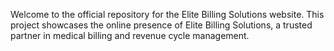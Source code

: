 Welcome to the official repository for the Elite Billing Solutions website. This project showcases the online presence of Elite Billing Solutions, a trusted partner in medical billing and revenue cycle management.
